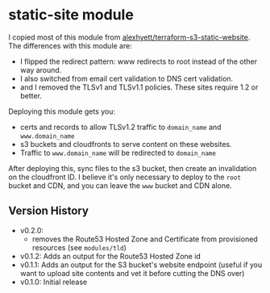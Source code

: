 # static-site module

I copied most of this module from
[alexhyett/terraform-s3-static-website](https://github.com/alexhyett/terraform-s3-static-website).
The differences with this module are:

- I flipped the redirect pattern: www redirects to root instead of the other way around.
- I also switched from email cert validation to DNS cert validation.
- and I removed the TLSv1 and TLSv1.1 policies. These sites require 1.2 or better.

Deploying this module gets you:

- certs and records to allow TLSv1.2 traffic to `domain_name` and `www.domain_name`
- s3 buckets and cloudfronts to serve content on these websites.
- Traffic to `www.domain_name` will be redirected to `domain_name`

After deploying this, sync files to the s3 bucket, then create an invalidation
on the cloudfront ID. I believe it's only necessary to deploy to the `root`
bucket and CDN, and you can leave the `www` bucket and CDN alone.

## Version History

- v0.2.0:
  - removes the Route53 Hosted Zone and Certificate from provisioned resources
    (see `modules/tld`)
- v0.1.2: Adds an output for the Route53 Hosted Zone id
- v0.1.1: Adds an output for the S3 bucket's website endpoint (useful if you
  want to upload site contents and vet it before cutting the DNS over)
- v0.1.0: Initial release
